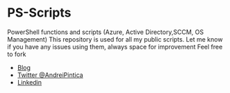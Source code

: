 # PS-Scripts
PowerShell functions and scripts (Azure, Active Directory,SCCM, OS Management)
This repository is used for all my public scripts. Let me know if you have any issues using them, always space for improvement Feel free to fork

- [Blog](https://cloudopshub.net)
- [Twitter @AndreiPintica](https://twitter.com/AndreiPintica)
- [Linkedin](https://linkedin.com/in/andreipintica)
